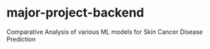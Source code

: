 # major-project-backend
Comparative Analysis of various ML models for Skin Cancer Disease Prediction
